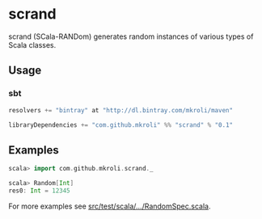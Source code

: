 scrand
======

scrand (SCala-RANDom) generates random instances of various types of Scala classes.

Usage
-----

### sbt
```scala
resolvers += "bintray" at "http://dl.bintray.com/mkroli/maven"

libraryDependencies += "com.github.mkroli" %% "scrand" % "0.1"
```

Examples
--------

```scala
scala> import com.github.mkroli.scrand._

scala> Random[Int]
res0: Int = 12345
```
For more examples see [src/test/scala/.../RandomSpec.scala](https://github.com/mkroli/scrand/blob/master/src/test/scala/com/github/mkroli/scrand/RandomSpec.scala).
